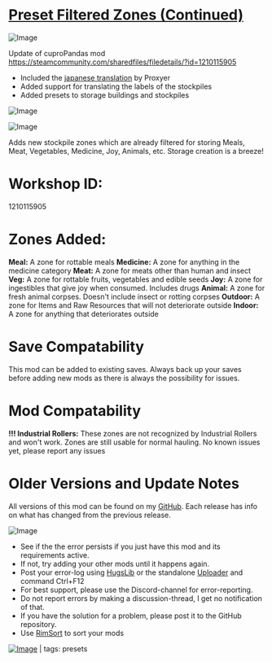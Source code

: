 # [Preset Filtered Zones (Continued)](https://steamcommunity.com/sharedfiles/filedetails/?id=2343873835)

![Image](https://i.imgur.com/buuPQel.png)

Update of cuproPandas mod
https://steamcommunity.com/sharedfiles/filedetails/?id=1210115905

- Included the [japanese translation](https://github.com/Proxyer/FZN) by Proxyer
- Added support for translating the labels of the stockpiles
- Added presets to storage buildings and stockpiles

![Image](https://i.imgur.com/pufA0kM.png)
	
![Image](https://i.imgur.com/Z4GOv8H.png)

Adds new stockpile zones which are already filtered for storing Meals, Meat, Vegetables, Medicine, Joy, Animals, etc. Storage creation is a breeze!

# Workshop ID:

1210115905

# Zones Added:

**Meal:** A zone for rottable meals
**Medicine:** A zone for anything in the medicine category
**Meat:** A zone for meats other than human and insect
**Veg:** A zone for rottable fruits, vegetables and edible seeds
**Joy:** A zone for ingestibles that give joy when consumed. Includes drugs
**Animal:** A zone for fresh animal corpses. Doesn't include insect or rotting corpses
**Outdoor:** A zone for Items and Raw Resources that will not deteriorate outside
**Indoor:** A zone for anything that deteriorates outside


# Save Compatability

This mod can be added to existing saves.
Always back up your saves before adding new mods as there is always the possibility for issues.

# Mod Compatability

**!!! Industrial Rollers:** These zones are not recognized by Industrial Rollers and won't work. Zones are still usable for normal hauling.
No known issues yet, please report any issues

# Older Versions and Update Notes

All versions of this mod can be found on my [GitHub](https://github.com/cuproPanda/Preset-Filtered-Zones/releases). Each release has info on what has changed from the previous release.

![Image](https://i.imgur.com/PwoNOj4.png)



-  See if the the error persists if you just have this mod and its requirements active.
-  If not, try adding your other mods until it happens again.
-  Post your error-log using [HugsLib](https://steamcommunity.com/workshop/filedetails/?id=818773962) or the standalone [Uploader](https://steamcommunity.com/sharedfiles/filedetails/?id=2873415404) and command Ctrl+F12
-  For best support, please use the Discord-channel for error-reporting.
-  Do not report errors by making a discussion-thread, I get no notification of that.
-  If you have the solution for a problem, please post it to the GitHub repository.
-  Use [RimSort](https://github.com/RimSort/RimSort/releases/latest) to sort your mods

 

[![Image](https://img.shields.io/github/v/release/emipa606/PresetFilteredZones?label=latest%20version&style=plastic&color=9f1111&labelColor=black)](https://steamcommunity.com/sharedfiles/filedetails/changelog/2343873835) | tags:  presets
